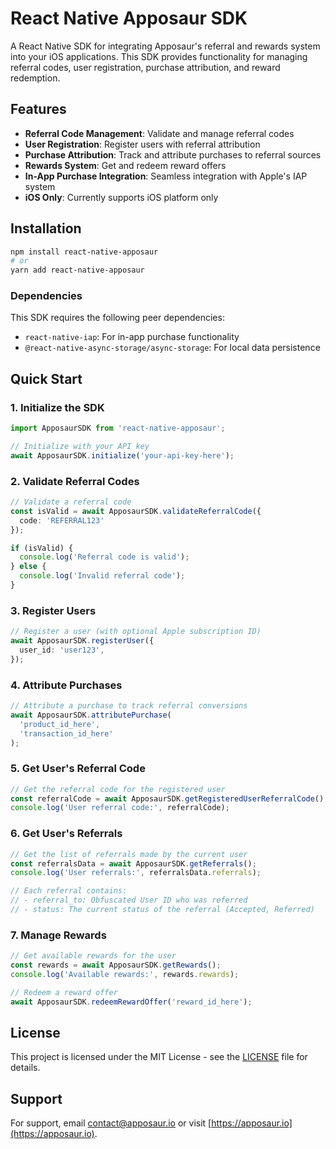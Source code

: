 # React Native Apposaur SDK

A React Native SDK for integrating Apposaur's referral and rewards system into your iOS applications. This SDK provides functionality for managing referral codes, user registration, purchase attribution, and reward redemption.

## Features

- **Referral Code Management**: Validate and manage referral codes
- **User Registration**: Register users with referral attribution
- **Purchase Attribution**: Track and attribute purchases to referral sources
- **Rewards System**: Get and redeem reward offers
- **In-App Purchase Integration**: Seamless integration with Apple's IAP system
- **iOS Only**: Currently supports iOS platform only

## Installation

```bash
npm install react-native-apposaur
# or
yarn add react-native-apposaur
```

### Dependencies

This SDK requires the following peer dependencies:
- `react-native-iap`: For in-app purchase functionality
- `@react-native-async-storage/async-storage`: For local data persistence

## Quick Start

### 1. Initialize the SDK

```typescript
import ApposaurSDK from 'react-native-apposaur';

// Initialize with your API key
await ApposaurSDK.initialize('your-api-key-here');
```

### 2. Validate Referral Codes

```typescript
// Validate a referral code
const isValid = await ApposaurSDK.validateReferralCode({
  code: 'REFERRAL123'
});

if (isValid) {
  console.log('Referral code is valid');
} else {
  console.log('Invalid referral code');
}
```

### 3. Register Users

```typescript
// Register a user (with optional Apple subscription ID)
await ApposaurSDK.registerUser({
  user_id: 'user123',
});
```

### 4. Attribute Purchases

```typescript
// Attribute a purchase to track referral conversions
await ApposaurSDK.attributePurchase(
  'product_id_here',
  'transaction_id_here'
);
```

### 5. Get User's Referral Code

```typescript
// Get the referral code for the registered user
const referralCode = await ApposaurSDK.getRegisteredUserReferralCode();
console.log('User referral code:', referralCode);
```

### 6. Get User's Referrals

```typescript
// Get the list of referrals made by the current user
const referralsData = await ApposaurSDK.getReferrals();
console.log('User referrals:', referralsData.referrals);

// Each referral contains:
// - referral_to: Obfuscated User ID who was referred
// - status: The current status of the referral (Accepted, Referred)
```

### 7. Manage Rewards

```typescript
// Get available rewards for the user
const rewards = await ApposaurSDK.getRewards();
console.log('Available rewards:', rewards.rewards);

// Redeem a reward offer
await ApposaurSDK.redeemRewardOffer('reward_id_here');
```

## License

This project is licensed under the MIT License - see the [LICENSE](LICENSE) file for details.

## Support

For support, email contact@apposaur.io or visit [https://apposaur.io](https://apposaur.io).
